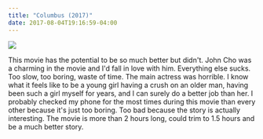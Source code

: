 ```yaml
---
title: "Columbus (2017)"
date: 2017-08-04T19:16:59-04:00
---
```


![](http://img.cnmhstng.com/promohd/2017/lg/Columbus389.jpg)

This movie has the potential to be so much better but didn't. John Cho was a charming in the movie and I'd fall in love with him. Everything else sucks. Too slow, too boring, waste of time. The main actress was horrible. I know what it feels like to be a young girl having a crush on an older man, having been such a girl myself for years, and I can surely do a better job than her. I probably checked my phone for the most times during this movie than every other because it's just too boring. Too bad because the story is actually interesting. The movie is more than 2 hours long, could trim to 1.5 hours and be a much better story.
